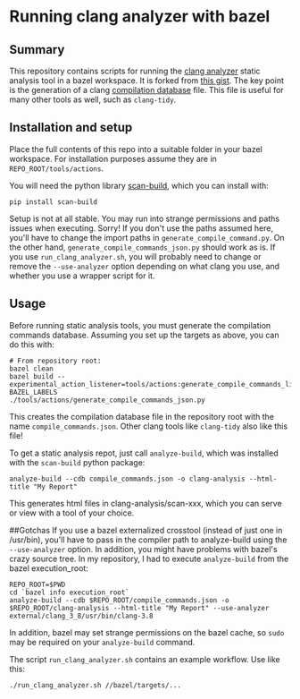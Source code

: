 # Running clang analyzer with bazel
## Summary
This repository contains scripts for running the [clang
analyzer](http://clang-analyzer.llvm.org/) static
analysis tool in a bazel workspace. It is forked from [this
gist](https://gist.github.com/bsilver8192/0115ee5d040bb601e3b7). The key point
is the generation of a clang [compilation
database](http://clang.llvm.org/docs/JSONCompilationDatabase.html) file. This
file is useful for many other tools as well, such as `clang-tidy`.

## Installation and setup
Place the full contents of this repo into a suitable folder in your bazel
workspace. For installation purposes assume they are in `REPO_ROOT/tools/actions`.

You will need the python library
[scan-build](https://github.com/rizsotto/scan-build), which you can install
with:

```
pip install scan-build
```

Setup is not at all stable. You may run into strange permissions and paths
issues when executing. Sorry! If you don't
use the paths assumed here, you'll have to change the import paths in
`generate_compile_command.py`. On the other hand,
`generate_compile_commands_json.py` should work as is. If you use
`run_clang_analyzer.sh`, you will probably need to change or remove the
`--use-analyzer` option depending on what clang you use, and whether you use a
wrapper script for it.

## Usage
Before running static analysis tools, you must generate the compilation commands
database. Assuming you set up the targets as above, you can do this with:

```
# From repository root:
bazel clean
bazel build --experimental_action_listener=tools/actions:generate_compile_commands_listener BAZEL_LABELS
./tools/actions/generate_compile_commands_json.py
```

This creates the compilation database file in the repository root with the name
`compile_commands.json`. Other clang tools like `clang-tidy` also like this
file!

To get a static analysis repot, just call `analyze-build`, which was installed
with the `scan-build` python package:

```
analyze-build --cdb compile_commands.json -o clang-analysis --html-title "My Report" 
```

This generates html files in clang-analysis/scan-xxx, which you can serve or
view with a tool of your choice.

##Gotchas
If you use a bazel externalized crosstool (instead of just one in /usr/bin),
you'll have to pass in the compiler path to analyze-build using the
`--use-analyzer` option. In addition, you might have problems with bazel's crazy
source tree. In my repository, I had to execute `analyze-build` from the bazel
execution_root:

```
REPO_ROOT=$PWD
cd `bazel info execution_root`
analyze-build --cdb $REPO_ROOT/compile_commands.json -o $REPO_ROOT/clang-analysis --html-title "My Report" --use-analyzer external/clang_3_8/usr/bin/clang-3.8
```

In addition, bazel may set strange permissions on the bazel cache, so `sudo` may
be required on your `analyze-build` command.

The script `run_clang_analyzer.sh` contains an example workflow. Use like this:

```
./run_clang_analyzer.sh //bazel/targets/...
```

